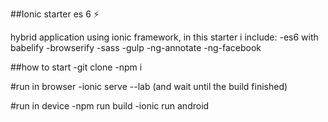 ##Ionic starter es 6 :zap:

hybrid application using ionic framework, in this starter i include:
-es6 with babelify
-browserify
-sass
-gulp
-ng-annotate
-ng-facebook



##how to start
-git clone
-npm i

#run in browser
-ionic serve --lab (and wait until the build finished)

#run in device
-npm run build
-ionic run android
